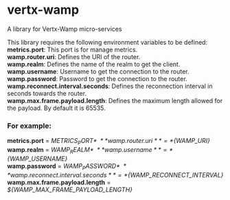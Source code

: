 # vertx-wamp

A library for Vertx-Wamp micro-services

This library requires the following environment variables to be defined:  
**metrics.port**: This port is for manage metrics.\
**wamp.router.uri**: Defines the URI of the router.\
**wamp.realm**: Defines the name of the realm to get the client.\
**wamp.username**: Username to get the connection to the router.\
**wamp.password**: Password to get the connection to the router.\
**wamp.reconnect.interval.seconds**: Defines the reconnection interval in seconds towards the router.\
**wamp.max.frame.payload.length**: Defines the maximum length allowed for the payload. By default it is 65535.

### For example:
**metrics.port** = *${METRICS_PORT}*\
**wamp.router.uri** = *${WAMP_URI}*\
**wamp.realm** = *${WAMP_REALM}*\
**wamp.username** = *${WAMP_USERNAME}*\
**wamp.password** = *${WAMP_PASSWORD}*\
**wamp.reconnect.interval.seconds** = *${WAMP_RECONNECT_INTERVAL}*\
**wamp.max.frame.payload.length** = *${WAMP_MAX_FRAME_PAYLOAD_LENGTH}*